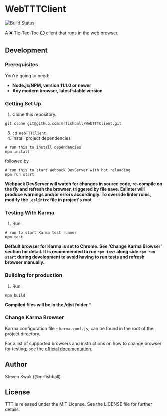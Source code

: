 # WebTTTClient

[![Build Status](https://travis-ci.com/mrfishball/WebTTTClient.svg?branch=master)](https://travis-ci.com/mrfishball/WebTTTClient)

A ❌ Tic-Tac-Toe ⭕ client that runs in the web browser.

Development
------------------------------

### Prerequisites

You're going to need:

 - **Node.js/NPM, version 11.1.0 or newer**
 - **Any modern browser, latest stable version**

### Getting Set Up

1. Clone this repository.

```shell
git clone git@github.com:mrfishball/WebTTTClient.git
```
3. `cd WebTTTClient`
4. Install project dependencies

```shell
# run this to install dependencies
npm install
```

followed by

```shell
# run this to start Webpack DevServer with hot reloading
npm run start
```

**Webpack DevServer will watch for changes in source code, re-compile on the fly and refresh the browser, triggered by file save. Eslinter will produce warnings and/or errors accordingly. To override linter rules, modify the `.eslintrc` file in project's root**

### Testing With Karma

1. Run

```shell
# run to start Karma test runner
npm test
```

**Default browser for Karma is set to Chrome. See 'Change Karma Browser' section for detail.
It is recommended to run `npm test` along side `npm run start` during development to avoid having to run tests and refresh browser manually.**

### Building for production

1. Run

```shell
npm build
```

**Compiled files will be in the /dist folder.***

### Change Karma Browser

Karma configuration file - `karma.conf.js`, can be found in the root of the project directory.

For a list of supported browsers and instructions on how to change browser for testing, see the [official documentation](http://karma-runner.github.io/3.0/config/browsers.html).

## Author

Steven Kwok (@mrfishball)

## License

TTT is released under the MIT License. See the LICENSE file for further
details.
